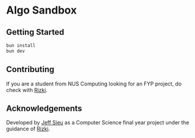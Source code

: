 # Algo Sandbox

## Getting Started

```bash
bun install
bun dev
```

## Contributing

If you are a student from NUS Computing looking for an FYP project, do check with [Rizki](https://www.comp.nus.edu.sg/cs/people/maulana/).

## Acknowledgements

Developed by [Jeff Sieu](https://github.com/jeffsieu) as a Computer Science final year project under the guidance of [Rizki](https://www.comp.nus.edu.sg/cs/people/maulana/).
